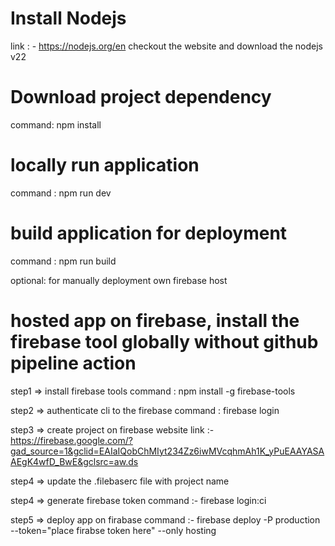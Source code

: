 # Install Nodejs
link : - https://nodejs.org/en
checkout the website and download the nodejs v22

# Download project dependency 
command: npm install

# locally run application
command : npm run dev

# build application for deployment
command : npm run build

optional:  for manually deployment own firebase host
# hosted app on firebase, install the firebase tool globally without github pipeline action
step1 => install firebase tools 
command : npm install -g firebase-tools

step2 => authenticate cli to the firebase
command : firebase login

step3 => create project on firebase website
link :- https://firebase.google.com/?gad_source=1&gclid=EAIaIQobChMIyt234Zz6iwMVcqhmAh1K_yPuEAAYASAAEgK4wfD_BwE&gclsrc=aw.ds

step4 => update the .filebaserc file  with project name

step4 => generate firebase token
command :- firebase login:ci

step5 => deploy app on firabase
command :- firebase deploy -P production --token="place firabse token here" --only hosting





